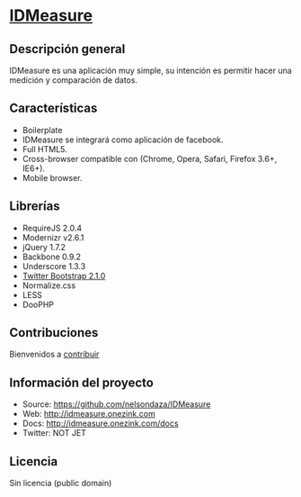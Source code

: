# [IDMeasure](http://idmeasure.onezink.com)

## Descripción general

IDMeasure es una aplicación muy simple, su intención es permitir hacer una medición y comparación de datos.


## Características

* Boilerplate
* IDMeasure se integrará como aplicación de facebook.
* Full HTML5.
* Cross-browser compatible con (Chrome, Opera, Safari, Firefox 3.6+, IE6+).
* Mobile browser.

## Librerías
- RequireJS 2.0.4
- Modernizr v2.6.1
- jQuery 1.7.2
- Backbone 0.9.2
- Underscore 1.3.3
- [Twitter Bootstrap 2.1.0](http://twitter.github.com/bootstrap/index.html)
- Normalize.css
- LESS
- DooPHP

## Contribuciones

Bienvenidos a [contribuir](https://github.com/nelsondaza/IDMeasure)


## Información del proyecto

* Source: https://github.com/nelsondaza/IDMeasure
* Web: http://idmeasure.onezink.com
* Docs: http://idmeasure.onezink.com/docs
* Twitter: NOT JET


## Licencia

Sin licencia (public domain)
